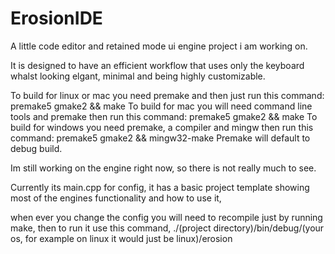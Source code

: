 # ErosionIDE
A little code editor and retained mode ui engine project i am working on.

It is designed to have an efficient workflow that uses only the keyboard whalst looking elgant, minimal and being highly customizable.

To build for linux or mac you need premake and then just run this command: premake5 gmake2 && make
To build for mac you will need command line tools and premake then run this command: premake5 gmake2 && make
To build for windows you need premake, a compiler and mingw then run this command: premake5 gmake2 && mingw32-make
Premake will default to debug build.

Im still working on the engine right now, so there is not really much to see.

Currently its main.cpp for config, it has a basic project template showing most of the engines functionality and how to use it,

when ever you change the config you will need to recompile just by running make, then to run it use this command, ./(project directory)/bin/debug/(your os, for example on linux it would just be linux)/erosion